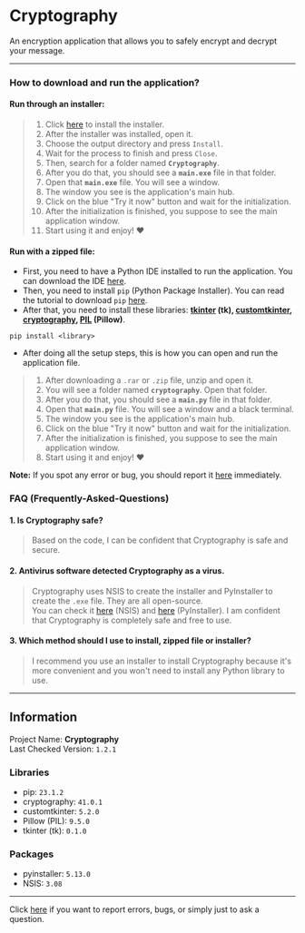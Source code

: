# Cryptography
An encryption application that allows you to safely encrypt and decrypt your message.

<hr>

### How to download and run the application?
#### Run through an installer:
> 1. Click [here](https://github.com/ItsHungg/Cryptography/releases/download/v1.2.0/cryptography-setup_v1.2.0.exe) to install the installer.
> 2. After the installer was installed, open it.
> 3. Choose the output directory and press `Install`.
> 4. Wait for the process to finish and press `Close`.
> 5. Then, search for a folder named **`Cryptography`**.
> 6. After you do that, you should see a **`main.exe`** file in that folder.
> 7. Open that **`main.exe`** file. You will see a window.
> 8. The window you see is the application's main hub.
> 9. Click on the blue "Try it now" button and wait for the initialization.
> 10. After the initialization is finished, you suppose to see the main application window.
> 11. Start using it and enjoy! ❤️
#### Run with a zipped file:
* First, you need to have a Python IDE installed to run the application. You can download the IDE [here](https://www.python.org/downloads/).<br>
* Then, you need to install `pip` (Python Package Installer). You can read the tutorial to download `pip` [here](https://pip.pypa.io/en/stable/installation/).<br>
* After that, you need to install these libraries: **[tkinter](https://www.tutorialspoint.com/how-to-install-tkinter-in-python) (tk), [customtkinter](https://pypi.org/project/customtkinter/), [cryptography](https://pypi.org/project/cryptography/), [PIL](https://pypi.org/project/Pillow/) (Pillow)**.
```
pip install <library>
```

* After doing all the setup steps, this is how you can open and run the application file.
> 1. After downloading a `.rar` or `.zip` file, unzip and open it.
> 2. You will see a folder named **`cryptography`**. Open that folder.
> 3. After you do that, you should see a **`main.py`** file in that folder.
> 4. Open that **`main.py`** file. You will see a window and a black terminal.
> 5. The window you see is the application's main hub.
> 6. Click on the blue "Try it now" button and wait for the initialization.
> 7. After the initialization is finished, you suppose to see the main application window.
> 8. Start using it and enjoy! ❤️

**Note:** If you spot any error or bug, you should report it [here](https://github.com/ItsHungg/Cryptography/issues) immediately.

### FAQ (Frequently-Asked-Questions)
#### 1. Is Cryptography safe?
> Based on the code, I can be confident that Cryptography is safe and secure.
#### 2. Antivirus software detected Cryptography as a virus.
> Cryptography uses NSIS to create the installer and PyInstaller to create the `.exe` file. They are all open-source.<br>You can check it [here](https://github.com/kichik/nsis) (NSIS) and [here](https://github.com/pyinstaller/pyinstaller) (PyInstaller). I am confident that Cryptography is completely safe and free to use.
#### 3. Which method should I use to install, zipped file or installer?
> I recommend you use an installer to install Cryptography because it's more convenient and you won't need to install any Python library to use.

<hr>

## Information
Project Name: **Cryptography**<br>
Last Checked Version: `1.2.1`<br>

### Libraries
- pip:  `23.1.2`<br>
- cryptography: `41.0.1`
- customtkinter: `5.2.0`
- Pillow (PIL): `9.5.0`
- tkinter (tk): `0.1.0`
### Packages
- pyinstaller: `5.13.0`
- NSIS: `3.08`

<hr>

Click [here](https://github.com/ItsHungg/Cryptography/issues) if you want to report errors, bugs, or simply just to ask a question.
